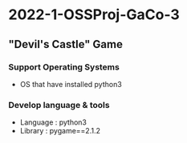# 2022-1-OSSProj-GaCo-3

## "Devil's Castle" Game

### Support Operating Systems
* OS that have installed python3

### Develop language & tools
* Language : python3
* Library : pygame==2.1.2


